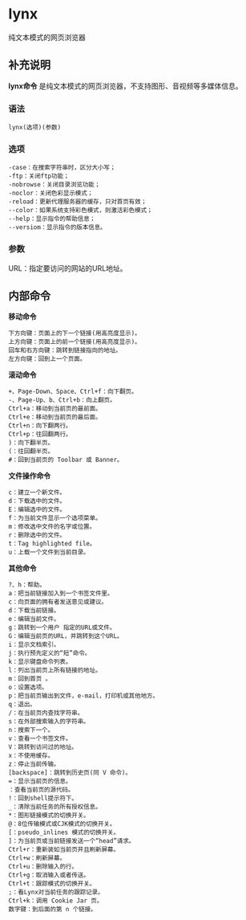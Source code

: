 lynx
===

纯文本模式的网页浏览器

## 补充说明

**lynx命令** 是纯文本模式的网页浏览器，不支持图形、音视频等多媒体信息。

### 语法  

```
lynx(选项)(参数)
```

### 选项  

```
-case：在搜索字符串时，区分大小写；
-ftp：关闭ftp功能；
-nobrowse：关闭目录浏览功能；
-noclor：关闭色彩显示模式；
-reload：更新代理服务器的缓存，只对首页有效；
--color：如果系统支持彩色模式，则激活彩色模式；
--help：显示指令的帮助信息；
--versiom：显示指令的版本信息。
```

### 参数  

URL：指定要访问的网站的URL地址。

## 内部命令  

 **移动命令** 

```
下方向键：页面上的下一个链接(用高亮度显示)。
上方向键：页面上的前一个链接(用高亮度显示)。
回车和右方向键：跳转到链接指向的地址。
左方向键：回到上一个页面。
```

 **滚动命令** 

```
+、Page-Down、Space、Ctrl+f：向下翻页。
-、Page-Up、b、Ctrl+b：向上翻页。
Ctrl+a：移动到当前页的最前面。
Ctrl+e：移动到当前页的最后面。
Ctrl+n：向下翻两行。
Ctrl+p：往回翻两行。
)：向下翻半页。
(：往回翻半页。
#：回到当前页的 Toolbar 或 Banner。
```

 **文件操作命令** 

```
c：建立一个新文件。
d：下载选中的文件。
E：编辑选中的文件。
f：为当前文件显示一个选项菜单。
m：修改选中文件的名字或位置。
r：删除选中的文件。
t：Tag highlighted file。
u：上载一个文件到当前目录。
```

 **其他命令** 

```
?、h：帮助。
a：把当前链接加入到一个书签文件里。
c：向页面的拥有者发送意见或建议。
d：下载当前链接。
e：编辑当前文件。
g：跳转到一个用户 指定的URL或文件。
G：编辑当前页的URL，并跳转到这个URL。
i：显示文档索引。
j：执行预先定义的“短”命令。
k：显示键盘命令列表。
l：列出当前页上所有链接的地址。
m：回到首页 。
o：设置选项。
p：把当前页输出到文件，e-mail，打印机或其他地方。
q：退出。
/：在当前页内查找字符串。
s：在外部搜索输入的字符串。
n：搜索下一个。
v：查看一个书签文件。
V：跳转到访问过的地址。
x：不使用缓存。
z：停止当前传输。
[backspace]：跳转到历史页(同 V 命令)。
=：显示当前页的信息。
：查看当前页的源代码。
!：回到shell提示符下。
_：清除当前任务的所有授权信息。
*：图形链接模式的切换开关。
@：8位传输模式或CJK模式的切换开关。
[：pseudo_inlines 模式的切换开关。
]：为当前页或当前链接发送一个“head”请求。
Ctrl+r：重新装如当前页并且刷新屏幕。
Ctrl+w：刷新屏幕。
Ctrl+u：删除输入的行。
Ctrl+g：取消输入或者传送。
Ctrl+t：跟踪模式的切换开关。
;：看Lynx对当前任务的跟踪记录。
Ctrl+k：调用 Cookie Jar 页。
数字键：到后面的第 n 个链接。
```


<!-- Linux命令行搜索引擎：https://jaywcjlove.github.io/linux-command/ -->